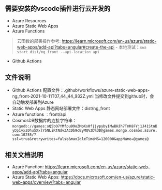 ## 需要安装的vscode插件进行云开发的
- Azure Resources
- Azure Static Web Apps
- Azure Functions
> 云函数的部署操作参考: https://learn.microsoft.com/en-us/azure/static-web-apps/add-api?tabs=angular#create-the-api
    - 本地测试：` swa start dist/ng_front --api-location api `
- Github Actions

## 文件说明
- Github Actions 配置文件：.github/workflows/azure-static-web-apps-ng_front-2021-10-11T07_44_44_932Z.yml
  当修改文件提交到github时，会自动触发部署到Azure
- Static Web Apps 静态网站部署文件：dist/ng_front
- Azure functions ：front/api
- CosmosDB数据库的连接字符串：`mongodb://games:oQ5bO7YMfpu99oZMpKs0fjjypybyIMwBHJh7TmK8FYj1J41StnByDp1vxZ0huSXxlYbNLiRtNdvZACDb9cByMQ%3D%3D@games.mongo.cosmos.azure.com:10255/?ssl=true&retrywrites=false&maxIdleTimeMS=120000&appName=@games@`

## 相关文档说明
- Azure Function: https://learn.microsoft.com/en-us/azure/static-web-apps/add-api?tabs=angular
- Azure Static Web Apps: https://docs.microsoft.com/en-us/azure/static-web-apps/overview?tabs=angular